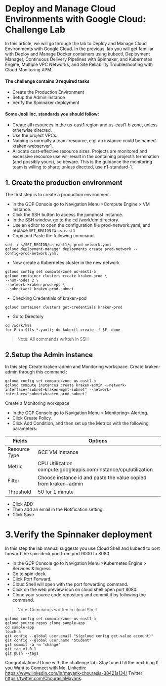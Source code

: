 # Deploy and Manage Cloud Environments with Google Cloud: Challenge Lab

In this article, we will go through the lab to Deploy and Manage Cloud Environments with Google Cloud. In the previous, lab you will get familiar with Deploy and Manage Docker containers using kubectl, Deployment Manager, Continuous Delivery Pipelines with Spinnaker, and Kubernetes Engine, Multiple VPC Networks, and Site Reliability Troubleshooting with Cloud Monitoring APM.
#### The challenge contains 3 required tasks
- Create the Production Environment
- Setup the Admin instance
- Verify the Spinnaker deployment
#### Some Jooli Inc. standards you should follow:
- Create all resources in the us-east1 region and us-east1-b zone, unless otherwise directed.
- Use the project VPCs.
- Naming is normally a team-resource, e.g. an instance could be named kraken-webserver1.
- Allocate cost-effective resource sizes. Projects are monitored and excessive resource use will result in the containing project’s termination (and possibly yours), so beware. This is the guidance the monitoring team is willing to share; unless directed, use n1-standard-1.

## 1. Create the production environment
The first step is to create a production environment.
   - In the GCP Console go to Navigation Menu >Compute Engine > VM Instance.
   - Click the SSH button to access the jumphost instance.
   - In the SSH window, go to the cd /work/dm directory.
   - Use an editor to open the configuration file prod-network.yaml, and replace `SET_REGION` to `us-east1`
   - Copy and Paste the following command.  
   ```
   sed -i s/SET_REGION/us-east1/g prod-network.yaml
   gcloud deployment-manager deployments create prod-network --config=prod-network.yaml
   ```
   - Now create a Kubernetes cluster in the new network
   ```
   gcloud config set compute/zone us-east1-b
   gcloud container clusters create kraken-prod \
   --num-nodes 2 \
   --network kraken-prod-vpc \
   --subnetwork kraken-prod-subnet
   ```
   - Checking Credentials of kraken-pod
   ```
   gcloud container clusters get-credentials kraken-prod
   ```
   
   - Go to Directory
   ```
   cd /work/k8s
   for F in $(ls *.yaml); do kubectl create -f $F; done
   ```
   > Note: All commands written in SSH

## 2.Setup the Admin instance
In this step Create kraken-admin and Monitoring workspace.
Create kraken-admin through this command :
```
gcloud config set compute/zone us-east1-b
gcloud compute instances create kraken-admin --network-interface="subnet=kraken-mgmt-subnet" --network-interface="subnet=kraken-prod-subnet"
```
Create a Monitoring workspace

- In the GCP Console go to Navigation Menu > Monitoring> Alerting.
- Click Create Policy.
- Click Add Condition, and then set up the Metrics with the following parameters:

| Fields        	| Options                                                         	|
|---------------	|-----------------------------------------------------------------	|
| Resource Type 	| GCE VM Instance                                                 	|
| Metric        	| CPU Utilization compute.googleapis.com/instance/cpu/utilization 	|
| Filter        	| Choose instance id and paste the value copied from kraken-admin 	|
| Threshold     	| 50 for 1 minute                                                	  |

- Click ADD
- Then add an email in the Notification setting.
- Click Save

# 3.Verify the Spinnaker deployment
In this step the lab manual suggests you use Cloud Shell and kubectl to port forward the spin-deck pod from port 9000 to 8080.
- In the GCP Console go to Navigation Menu >Kubernetes Engine > Services & Ingress
- Go to spin-deck.
- Click Port Forward.
- Cloud Shell will open with the port forwarding command.
- Click on the web preview icon on cloud shell open port 8080.
- Clone your source code repository and commit it by following the command.
> Note: Commands written in cloud Shell.
```
gcloud config set compute/zone us-east1-b
gcloud source repos clone sample-app
cd sample-app
touch a
git config --global user.email "$(gcloud config get-value account)"
git config --global user.name "Student"
git commit -a -m "change"
git tag v1.0.1
git push --tags
```
Congratulations! Done with the challenge lab.
Stay tuned till the next blog
If you Want to Connect with Me:
Linkedin: https://www.linkedin.com/in/mayank-chourasia-38421a134/
Twitter: https://twitter.com/ChourasiaMayank.
